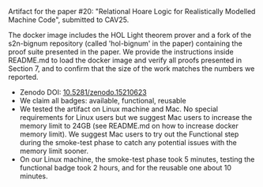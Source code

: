
Artifact for the paper #20: "Relational Hoare Logic for Realistically Modelled Machine Code", submitted to CAV25.

The docker image includes the HOL Light theorem prover and a fork of the s2n-bignum repository (called 'hol-bignum' in the paper) containing the proof suite presented in the paper.
We provide the instructions inside README.md to load the docker image and verify all proofs presented in Section 7, and to confirm that the size of the work matches the numbers we reported.

- Zenodo DOI: [10.5281/zenodo.15210623](https://doi.org/10.5281/zenodo.15210623)
- We claim all badges: available, functional, reusable
- We tested the artifact on Linux machine and Mac. No special requirements for Linux users but we suggest Mac users to increase the memory limit to 24GB (see README.md on how to increase docker memory limit). We suggest Mac users to try out the Functional step during the smoke-test phase to catch any potential issues with the memory limit sooner.
- On our Linux machine, the smoke-test phase took 5 minutes, testing the functional badge took 2 hours, and for the reusable one about 10 minutes.
